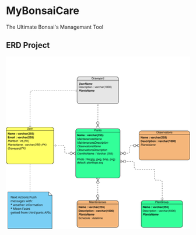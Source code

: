# MyBonsaiCare
The Ultimate Bonsai's Managemant Tool

## ERD Project
<img src="MyBonsaiCare_ERD.svg ">
